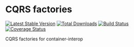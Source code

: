 # CQRS factories

[![Latest Stable Version](https://poser.pugx.org/pauci/cqrs-factory/v/stable)](https://packagist.org/packages/pauci/cqrs)
[![Total Downloads](https://poser.pugx.org/pauci/cqrs-factory/downloads)](https://packagist.org/packages/pauci/cqrs)
[![Build Status](https://travis-ci.org/pauci/cqrs-factory.svg?branch=master)](https://travis-ci.org/pauci/cqrs)
[![Coverage Status](https://coveralls.io/repos/pauci/cqrs-factory/badge.png?branch=master)](https://coveralls.io/r/pauci/cqrs)

CQRS factories for container-interop
